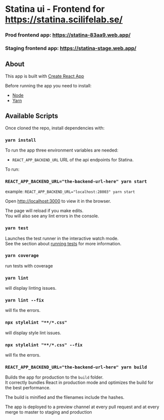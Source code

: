 # Statina ui - Frontend for https://statina.scilifelab.se/
### Prod frontend app: https://statina-83aa9.web.app/
### Staging frontend app: https://statina-stage.web.app/

## About

This app is built with [Create React App](https://create-react-app.dev/)

Before running the app you need to install:
- [Node](https://nodejs.org/) 
- [Yarn](https://yarnpkg.com/)

## Available Scripts

Once cloned the repo, install dependencies with:

### `yarn install`

To run the app three environment variables are needed:

- `REACT_APP_BACKEND_URL` URL of the api endpoints for Statina.

To run:
### `REACT_APP_BACKEND_URL="the-backend-url-here" yarn start`
example: `REACT_APP_BACKEND_URL="localhost:28003" yarn start`

Open [http://localhost:3000](http://localhost:3000) to view it in the browser.

The page will reload if you make edits.<br />
You will also see any lint errors in the console.

### `yarn test`

Launches the test runner in the interactive watch mode.<br />
See the section about [running tests](https://facebook.github.io/create-react-app/docs/running-tests) for more information.

### `yarn coverage`
run tests with coverage

### `yarn lint`
will display linting issues.

### `yarn lint --fix`

will fix the errors.

### `npx stylelint "**/*.css"`
will display style lint issues.

### `npx stylelint "**/*.css" --fix`

will fix the errors.



### `REACT_APP_BACKEND_URL="the-backend-url-here" yarn build`

Builds the app for production to the `build` folder.<br />
It correctly bundles React in production mode and optimizes the build for the best performance.

The build is minified and the filenames include the hashes.<br />

The app is deployed to a preview channel at every pull request and at every merge to master to staging and production
